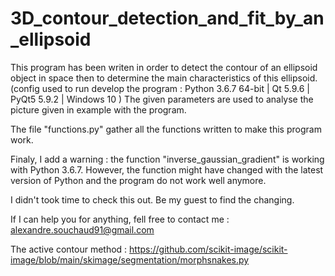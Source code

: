 # 3D_contour_detection_and_fit_by_an_ellipsoid
This program has been writen in order to detect the contour of an ellipsoid object in space then to determine the main characteristics of this ellipsoid.
(config used to run develop the program : Python 3.6.7 64-bit | Qt 5.9.6 | PyQt5 5.9.2 | Windows 10 )
The given parameters are used to analyse the picture given in example with the program.

The file "functions.py" gather all the functions written  to make this program work. 

Finaly, I add a warning : the function  "inverse_gaussian_gradient" is working with Python 3.6.7.
However, the function might have changed with the latest version of Python and the program do not work well anymore.


I didn't took time to check this out. Be my guest to find the changing. 

If I can help you for anything, fell free to contact me : alexandre.souchaud91@gmail.com



The active contour method : https://github.com/scikit-image/scikit-image/blob/main/skimage/segmentation/morphsnakes.py
